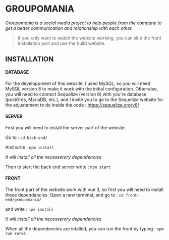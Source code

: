 # GROUPOMANIA
*Groupomania is a social media project to help people from the company to get a better communication and relationship with each other.*

> If you only want to watch the website working, you can skip the front installation part and use the build website.

## INSTALLATION

#### DATABASE
For the developpment of this website, I used MySQL, so you will need MySQL version 8 to make it work with the initial configuration.
Otherwise, you will need to connect Sequelize (version 6) with you're database (postGres, MariaDB, etc.), and I invite you to go to the Sequelize website for the adjustement to do inside the code : https://sequelize.org/v6/


#### SERVER
First you will need to install the server part of the website.

Go to :
`cd back-end/`

And write :
`npm install`

*It will install all the necesserary dependencies*

Then to start the back end server write :
`npm start`

#### FRONT
The front part of the website work with vue 3, so first you will need to install these dependancies.
Open a new terminal, and go to :
`cd front-end/groupomania/`

and write :
`npm install`

*It will install all the necesserary dependencies*

When all the dependencies are intalled, you can run the front by typing :
`npm run serve`